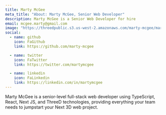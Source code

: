 ```yaml
---
title: Marty McGee
meta_title: "About: Marty McGee, Senior Web Developer"
description: Marty McGee is a Senior Web Developer for hire
email: mcgee.marty@gmail.com
image: "https://threedpublic.s3.us-west-2.amazonaws.com/marty-mcgee/marty-mcgee-profile-pic-gravatar-2627361F-B996-44E9-B9DD-FB277DAC8151.jpg"
social:
  - name: github
    icon: FaGithub
    link: https://github.com/marty-mcgee

  - name: twitter
    icon: FaTwitter
    link: https://twitter.com/martymcgee

  - name: linkedin
    icon: FaLinkedin
    link: https://linkedin.com/in/martymcgee
---
```


Marty McGee is a senior-level full-stack web developer using TypeScript, React, Next JS, and ThreeD technologies, providing everything your team needs to jumpstart your Next 3D web project.
